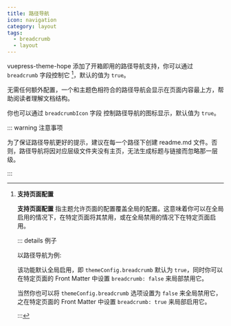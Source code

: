 ```yaml
---
title: 路径导航
icon: navigation
category: layout
tags:
  - breadcrumb
  - layout
---
```


vuepress-theme-hope 添加了开箱即用的路径导航支持，你可以通过 `breadcrumb` 字段控制它 <Badge text="支持页面配置" /> [^applypartically]，默认的值为 `true`。

无需任何额外配置，一个和主题色相符合的路径导航会显示在页面内容最上方，帮助阅读者理解文档结构。

你也可以通过 `breadcrumbIcon` 字段 <Badge text="支持页面配置" /> 控制路径导航的图标显示，默认值为 `true`。

<!-- more -->

::: warning 注意事项

为了保证路径导航更好的提示，建议在每一个路径下创建 readme.md 文件。否则，路径导航将因对应层级文件夹没有主页，无法生成标题与链接而忽略那一层级。

:::

[^applypartically]: **支持页面配置** <Badge text="支持页面配置" />

    **支持页面配置** 指主题允许页面的配置覆盖全局的配置。这意味着你可以在全局启用的情况下，在特定页面将其禁用，或在全局禁用的情况下在特定页面启用。

    ::: details 例子

    以路径导航为例:

    该功能默认全局启用，即 `themeConfig.breadcrumb` 默认为 `true`，同时你可以在特定页面的 Front Matter 中设置 `breadcrumb: false` 来局部禁用它。

    当然你也可以将 `themeConfig.breadcrumb` 选项设置为 `false` 来全局禁用它，之在特定页面的 Front Matter 中设置 `breadcrumb: true` 来局部启用它。

    :::
